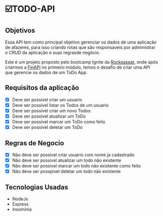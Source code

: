 

# ☑️TODO-API


## Objetivos

Essa API tem como principal objetivo gerenciar os dados de uma aplicação de afazeres,
para isso criando rotas que são responsaveis por adiministrar o CRUD da aplicação e suas
regrasde negócio.

Este é um projeto proposto pelo bootcamp Ignite da [Rockeaseat](https://www.rocketseat.com.br/), onde após criarmos a [FinAPi](https://github.com/Vinicius-SO/FinAPI-Ignite)
no primeiro módulo, temos o desafío de criar uma API que gerencie os dados de um ToDo App.

## Requisitos da aplicação
- [x] Deve ser possível criar um usuario
- [x] Deve ser possivel listar os Todos de um usuario
- [x] Deve ser possível criar um novo Todos
- [x] Deve ser possível atualizar um ToDo
- [x] Deve ser possível marcar um ToDo como feito
- [x] Deve ser possível deletar um ToDo 

## Regras de Negocio 
- [x] Não deve ser possivel criar usuario com nome ja cadastrado
- [x] Não deve ser possivel atualizar um todo não existente
- [x] Não deve ser possível marcar um todo não existente como feito
- [x] Não deve ser posspivel deletar um todo não existente 

## Tecnologias Usadas
- NodeJs
- Express
- Insominia
